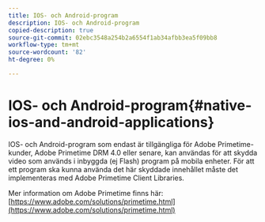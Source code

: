```yaml
---
title: IOS- och Android-program
description: IOS- och Android-program
copied-description: true
source-git-commit: 02ebc3548a254b2a6554f1ab34afbb3ea5f09bb8
workflow-type: tm+mt
source-wordcount: '82'
ht-degree: 0%

---
```


# IOS- och Android-program{#native-ios-and-android-applications}

IOS- och Android-program som endast är tillgängliga för Adobe Primetime-kunder, Adobe Primetime DRM 4.0 eller senare, kan användas för att skydda video som används i inbyggda (ej Flash) program på mobila enheter. För att ett program ska kunna använda det här skyddade innehållet måste det implementeras med Adobe Primetime Client Libraries.

Mer information om Adobe Primetime finns här: [https://www.adobe.com/solutions/primetime.html](https://www.adobe.com/solutions/primetime.html)
